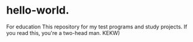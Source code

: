 # hello-world.
For education
This repository for my test programs and study projects. If you read this, you're a two-head man. KEKW)
